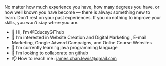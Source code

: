 No matter how much experience you have, how many degrees you have, or how well known you have become — there is always something new to learn. Don’t rest on your past experiences. If you do nothing to improve your skills, you won’t stay where you are.



- 👋 Hi, I’m @EducsyGIThub
- 👀 I’m interested in Website Creation and Digital Marketing , E-mail Marketing, Google Adword Campaigns, and Online Course Websites
- 🌱 I’m currently learning java programming language
- 💞️ I’m looking to collaborate on github
- 📫 How to reach me : james.chan.lewis@gmail.com
